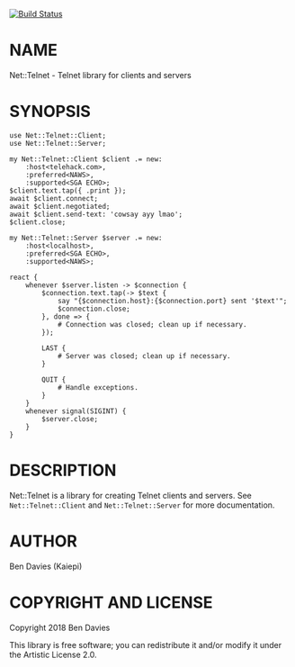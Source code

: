 [![Build Status](https://travis-ci.org/Kaiepi/p6-Net-Telnet.svg?branch=master)](https://travis-ci.org/Kaiepi/p6-Net-Telnet)

NAME
====

Net::Telnet - Telnet library for clients and servers

SYNOPSIS
========

    use Net::Telnet::Client;
    use Net::Telnet::Server;

    my Net::Telnet::Client $client .= new:
        :host<telehack.com>,
        :preferred<NAWS>,
        :supported<SGA ECHO>;
    $client.text.tap({ .print });
    await $client.connect;
    await $client.negotiated;
    await $client.send-text: 'cowsay ayy lmao';
    $client.close;

    my Net::Telnet::Server $server .= new:
        :host<localhost>,
        :preferred<SGA ECHO>,
        :supported<NAWS>;

    react {
        whenever $server.listen -> $connection {
            $connection.text.tap(-> $text {
                say "{$connection.host}:{$connection.port} sent '$text'";
                $connection.close;
            }, done => {
                # Connection was closed; clean up if necessary.
            });

            LAST {
                # Server was closed; clean up if necessary.
            }

            QUIT {
                # Handle exceptions.
            }
        }
        whenever signal(SIGINT) {
            $server.close;
        }
    }

DESCRIPTION
===========

Net::Telnet is a library for creating Telnet clients and servers. See `Net::Telnet::Client` and `Net::Telnet::Server` for more documentation.

AUTHOR
======

Ben Davies (Kaiepi)

COPYRIGHT AND LICENSE
=====================

Copyright 2018 Ben Davies

This library is free software; you can redistribute it and/or modify it under the Artistic License 2.0.

